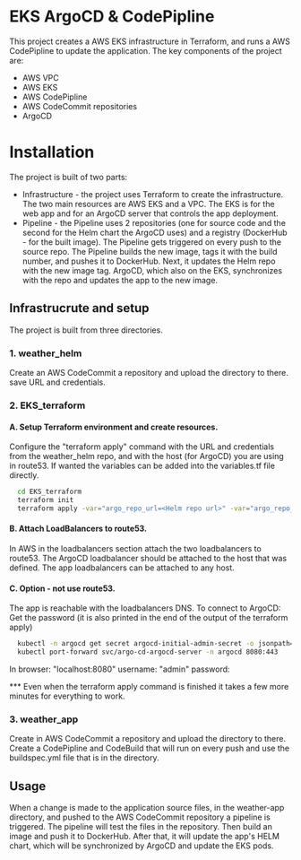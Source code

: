 
# EKS ArgoCD & CodePipline

This project creates a AWS EKS infrastructure in Terraform, and runs a AWS CodePipline to update the application. 
The key components of the project are:
- AWS VPC
- AWS EKS
- AWS CodePipline
- AWS CodeCommit repositories
- ArgoCD


# Installation

The project is built of two parts:
- Infrastructure - the project uses Terraform to create the infrastructure. The two main resources are AWS EKS and a VPC. The EKS is for the web app and for an ArgoCD server that controls the app deployment.
- Pipeline - the Pipeline uses 2 repositories (one for source code and the second for the Helm chart the ArgoCD uses) and a registry (DockerHub - for the built image). The Pipeline gets triggered on every push to the source repo. The Pipeline builds the new image, tags it with the build number, and pushes it to DockerHub. Next, it updates the Helm repo with the new image tag. ArgoCD, which also on the EKS, synchronizes with the repo and updates the app to the new image.
## Infrastrucrute and setup
The project is built from three directories.



### 1. weather_helm
Create an AWS CodeCommit a repository and upload the directory to there. save URL and credentials.
### 2. EKS_terraform
#### A. Setup Terraform environment and create resources.

Configure the "terraform apply" command with the URL and credentials from the weather_helm repo, and with the host (for ArgoCD) you are using in route53. If wanted the variables can be added into the variables.tf file directly.
```bash
  cd EKS_terraform
  terraform init
  terraform apply -var="argo_repo_url=<Helm repo url>" -var="argo_repo_username=<username>" -var="argo_repo_password=<password> -var="host_address=<host>"

```
#### B. Attach LoadBalancers to route53.
In AWS in the loadbalancers section attach the two loadbalancers to route53. The ArgoCD loadbalancer should be attached to the host that was defined. The app loadbalancers can be attached to any host.

#### C. Option - not use route53.
The app is reachable with the loadbalancers DNS.
To connect to ArgoCD:
Get the password (it is also printed in the end of the output of the terraform apply)
```bash
  kubectl -n argocd get secret argocd-initial-admin-secret -o jsonpath="{.data.password}" | base64 -d
  kubectl port-forward svc/argo-cd-argocd-server -n argocd 8080:443
```
In browser: "localhost:8080"
username: "admin"
password: <output from command>

*** Even when the terraform apply command is finished it takes a few more minutes for everything to work.

### 3. weather_app 
Create in AWS CodeCommit a repository and upload the directory to there.
Create a CodePipline and CodeBuild that will run on every push and use the buildspec.yml file that is in the directory.












## Usage
When a change is made to the application source files, in the weather-app directory, and pushed to the AWS CodeCommit repository a pipeline is triggered.
The pipeline will test the files in the repository. Then build an image and push it to DockerHub. After that, it will update the app's HELM chart, which will be synchronized by ArgoCD and update the EKS pods.



